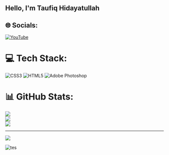 ## Hello, I'm Taufiq Hidayatullah


## 🌐 Socials:
[![YouTube](https://img.shields.io/badge/YouTube-%23FF0000.svg?logo=YouTube&logoColor=white)](https://youtube.com/@LuxeTech-p3t) 

# 💻 Tech Stack:
![CSS3](https://img.shields.io/badge/css3-%231572B6.svg?style=for-the-badge&logo=css3&logoColor=white) ![HTML5](https://img.shields.io/badge/html5-%23E34F26.svg?style=for-the-badge&logo=html5&logoColor=white) ![Adobe Photoshop](https://img.shields.io/badge/adobe%20photoshop-%2331A8FF.svg?style=for-the-badge&logo=adobe%20photoshop&logoColor=white)
# 📊 GitHub Stats:
![](https://github-readme-stats.vercel.app/api?username=taufiqhdy&theme=discord_old_blurple&hide_border=false&include_all_commits=false&count_private=false)<br/>
![](https://nirzak-streak-stats.vercel.app/?user=taufiqhdy&theme=discord_old_blurple&hide_border=false)<br/>
![](https://github-readme-stats.vercel.app/api/top-langs/?username=taufiqhdy&theme=discord_old_blurple&hide_border=false&include_all_commits=false&count_private=false&layout=compact)

---
[![](https://visitcount.itsvg.in/api?id=taufiqhdy&icon=0&color=0)](https://visitcount.itsvg.in)

<!-- Proudly created with GPRM ( https://gprm.itsvg.in ) -->


![tes](https://media0.giphy.com/media/v1.Y2lkPTc5MGI3NjExOTRjcW4wNXdkOXRudzFhNzNrcnhhbjZreWlhMTVieWE3aWRzaGtzbSZlcD12MV9pbnRlcm5hbF9naWZfYnlfaWQmY3Q9Zw/3ov9jVajUykLpFTMQM/giphy.gif)
